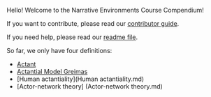 Hello! Welcome to the Narrative Environments Course Compendium!

If you want to contribute, please read our [contributor guide](contributorGuide.md).

If you need help, please read our [readme file](README.md).

So far, we only have four definitions:

* [Actant](actant.md)
* [Actantial Model Greimas](Actantial-Model-Greimas.md)
* [Human actantiality](Human actantiality.md)
* [Actor-network theory] (Actor-network theory.md)

